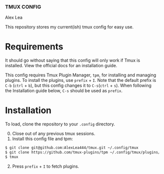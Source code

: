 ### TMUX CONFIG
Alex Lea

This repository stores my current(ish) tmux config for easy use.

# Requirements
It should go without saying that this config will only work if Tmux is installed.
View the official docs for an installation guide.

This config requires Tmux Plugin Manager, ```tpm```, for installing and managing plugins.
To install the plugins, use ```prefix``` + ```I```. Note that the default prefix is
```C-b``` (```ctrl``` + ```b```), but this config changes it to ```C-s```(```ctrl``` + ```s```). When following the Installation guide below,
```C-s``` should be used as ```prefix```.

# Installation
To load, clone the repository to your ```.config``` directory. 

0. Close out of any previous tmux sessions.
1. Install this config file and tpm:
```bash
$ git clone git@github.com:AlexLea444/tmux.git ~/.config/tmux
$ git clone https://github.com/tmux-plugins/tpm ~/.config/tmux/plugins/tpm
$ tmux
```
2. Press ```prefix``` + ```I``` to fetch plugins.
